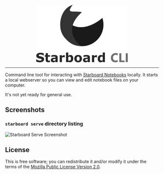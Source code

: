 <p align="center">
<img width="300px" src="./starboard/assets/images/starboard-cli-header.png">
</p>

---

Command line tool for interacting with [Starboard Notebooks](https://github.com/gzuidhof/starboard-notebook) locally. It starts a local webserver so you can view and edit notebook files on your computer.

It's not yet ready for general use.

## Screenshots

### `starboard serve` directory listing
![Starboard Serve Screenshot](https://i.imgur.com/6k8VDz8.png)

## License
This is free software; you can redistribute it and/or modify it under the terms of the [Mozilla Public License Version 2.0](./LICENSE).
